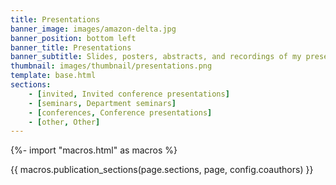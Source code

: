 ```yaml
---
title: Presentations
banner_image: images/amazon-delta.jpg
banner_position: bottom left
banner_title: Presentations
banner_subtitle: Slides, posters, abstracts, and recordings of my presentations
thumbnail: images/thumbnail/presentations.png
template: base.html
sections:
    - [invited, Invited conference presentations]
    - [seminars, Department seminars]
    - [conferences, Conference presentations]
    - [other, Other]
---
```


{%- import "macros.html" as macros %}

{{ macros.publication_sections(page.sections, page, config.coauthors) }}
